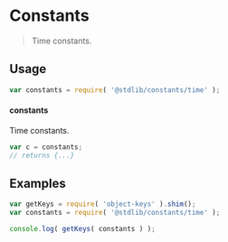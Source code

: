 # Constants

> Time constants.

<section class="usage">

## Usage

```javascript
var constants = require( '@stdlib/constants/time' );
```

#### constants

Time constants.

```javascript
var c = constants;
// returns {...}
```

</section>

<!-- /.usage -->

<section class="examples">

## Examples

<!-- TODO: better examples -->

```javascript
var getKeys = require( 'object-keys' ).shim();
var constants = require( '@stdlib/constants/time' );

console.log( getKeys( constants ) );
```

</section>

<!-- /.examples -->

<section class="links">

</section>

<!-- /.links -->
